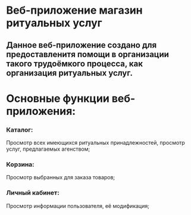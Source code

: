 # Веб-приложение магазин ритуальных услуг
## Данное веб-приложение создано для предоставленитя помощи в организации такого трудоёмкого процесса, как организация ритуальных услуг. 
# Основные функции веб-приложения:
### Каталог:
Просмотр всех имеющихся ритуальных принадлежностей, просмотр услуг, предлагаемых агенством;
### Корзина:
Просмотр выбранных для заказа товаров;
### Личный кабинет:
Просмотр информации пользователя, её модификация;

